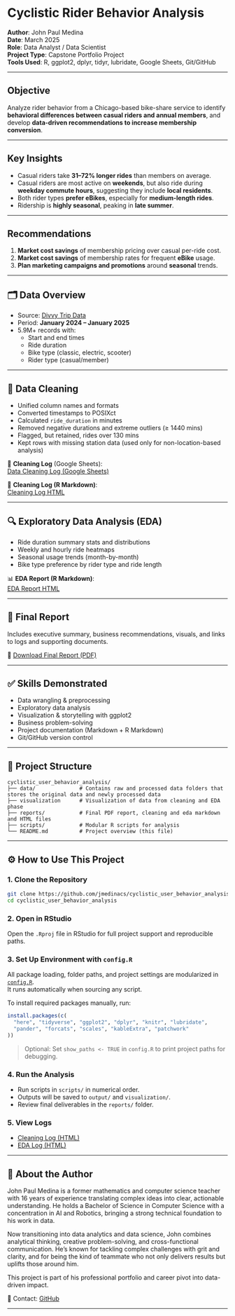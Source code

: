 # Cyclistic Rider Behavior Analysis

**Author**: John Paul Medina  
**Date**: March 2025  
**Role**: Data Analyst / Data Scientist  
**Project Type**: Capstone Portfolio Project  
**Tools Used**: R, ggplot2, dplyr, tidyr, lubridate, Google Sheets, Git/GitHub  

---

## Objective

Analyze rider behavior from a Chicago-based bike-share service to identify **behavioral differences between casual riders and annual members**, and develop **data-driven recommendations to increase membership conversion**.

---

## Key Insights

- Casual riders take **31–72% longer rides** than members on average.
- Casual riders are most active on **weekends**, but also ride during **weekday commute hours**, suggesting they include **local residents**.
- Both rider types **prefer eBikes**, especially for **medium-length rides**.
- Ridership is **highly seasonal**, peaking in **late summer**.

---

## Recommendations

1. **Market cost savings** of membership pricing over casual per-ride cost. 
2. **Market cost savings** of membership rates for frequent **eBike** usage. 
3. **Plan marketing campaigns and promotions** around **seasonal** trends.

---

## 🗂️ Data Overview

- Source: [Divvy Trip Data](https://divvybikes.com/system-data)
- Period: **January 2024 – January 2025**
- 5.9M+ records with:
  - Start and end times
  - Ride duration
  - Bike type (classic, electric, scooter)
  - Rider type (casual/member)

---

## 🧹 Data Cleaning

- Unified column names and formats
- Converted timestamps to POSIXct
- Calculated `ride_duration` in minutes
- Removed negative durations and extreme outliers (≥ 1440 mins)
- Flagged, but retained, rides over 130 mins
- Kept rows with missing station data (used only for non-location-based analysis)

📑 **Cleaning Log** (Google Sheets):  
[Data Cleaning Log (Google Sheets)](https://docs.google.com/spreadsheets/d/e/2PACX-1vRsdTcZUKUd6BXzZpSvwYAP8hJBCRDVilBmd9sOeeCMLLNRvnmaT5X8OIv_txawY_CcYy0frfpHOpTK/pubhtml)

🧼 **Cleaning Log (R Markdown)**:  
[Cleaning Log HTML](https://jmedinacs.github.io/cyclistic_user_behavior_analysis/cleaning_log_cyclistic_user_behavior_analysis.html)

---

## 🔍 Exploratory Data Analysis (EDA)

- Ride duration summary stats and distributions
- Weekly and hourly ride heatmaps
- Seasonal usage trends (month-by-month)
- Bike type preference by rider type and ride length

📊 **EDA Report (R Markdown)**:  
[EDA Report HTML](https://jmedinacs.github.io/cyclistic_user_behavior_analysis/eda_log_cyclistic_user_behavior_analysis.html)

---

## 📄 Final Report

Includes executive summary, business recommendations, visuals, and links to logs and supporting documents.

📘 [Download Final Report (PDF)](https://jmedinacs.github.io/cyclistic_user_behavior_analysis/Cyclistic-Rider-Behavior-Analysis-Final-Report.pdf)

---

## ✅ Skills Demonstrated

- Data wrangling & preprocessing
- Exploratory data analysis
- Visualization & storytelling with ggplot2
- Business problem-solving
- Project documentation (Markdown + R Markdown)
- Git/GitHub version control

---

## 📁 Project Structure

```
cyclistic_user_behavior_analysis/
├── data/              # Contains raw and processed data folders that stores the original data and newly processed data
├── visualization      # Visualization of data from cleaning and EDA phase
├── reports/           # Final PDF report, cleaning and eda markdown and HTML files
├── scripts/           # Modular R scripts for analysis
└── README.md          # Project overview (this file)
```

---

## ⚙️ How to Use This Project

### 1. Clone the Repository
```bash
git clone https://github.com/jmedinacs/cyclistic_user_behavior_analysis.git
cd cyclistic_user_behavior_analysis
```

### 2. Open in RStudio
Open the `.Rproj` file in RStudio for full project support and reproducible paths.

### 3. Set Up Environment with `config.R`

All package loading, folder paths, and project settings are modularized in [`config.R`](config.R).  
It runs automatically when sourcing any script.

To install required packages manually, run:

```r
install.packages(c(
  "here", "tidyverse", "ggplot2", "dplyr", "knitr", "lubridate",
  "pander", "forcats", "scales", "kableExtra", "patchwork"
))
```

> Optional: Set `show_paths <- TRUE` in `config.R` to print project paths for debugging.

### 4. Run the Analysis

- Run scripts in `scripts/` in numerical order.
- Outputs will be saved to `output/` and `visualization/`.
- Review final deliverables in the `reports/` folder.

### 5. View Logs
- [Cleaning Log (HTML)](https://jmedinacs.github.io/cyclistic_user_behavior_analysis/cleaning_log_cyclistic_user_behavior_analysis.html)
- [EDA Log (HTML)](https://jmedinacs.github.io/cyclistic_user_behavior_analysis/eda_log_cyclistic_user_behavior_analysis.html)

---

## 🚀 About the Author

John Paul Medina is a former mathematics and computer science teacher with 16 years of experience translating complex ideas into clear, actionable understanding. He holds a Bachelor of Science in Computer Science with a concentration in AI and Robotics, bringing a strong technical foundation to his work in data.

Now transitioning into data analytics and data science, John combines analytical thinking, creative problem-solving, and cross-functional communication. He’s known for tackling complex challenges with grit and clarity, and for being the kind of teammate who not only delivers results but uplifts those around him.

This project is part of his professional portfolio and career pivot into data-driven impact.


📧 Contact: [GitHub](https://github.com/jmedinacs)

---